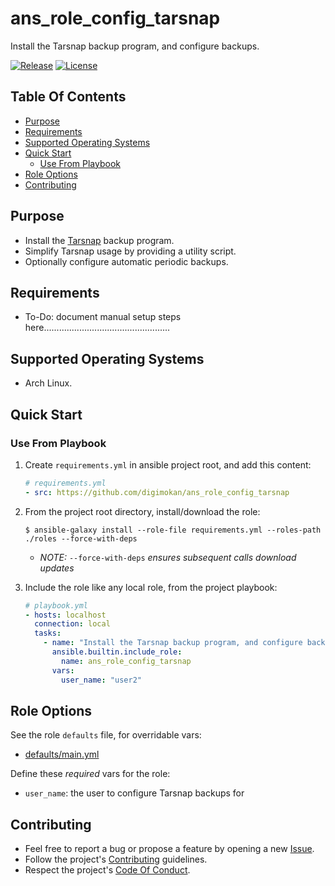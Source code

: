 # ans_role_config_tarsnap

Install the Tarsnap backup program, and configure backups.

[![Release](https://img.shields.io/github/release/digimokan/ans_role_config_tarsnap.svg?label=release)](https://github.com/digimokan/ans_role_config_tarsnap/releases/latest "Latest Release Notes")
[![License](https://img.shields.io/badge/license-MIT-blue.svg?label=license)](LICENSE.md "Project License")

## Table Of Contents

* [Purpose](#purpose)
* [Requirements](#requirements)
* [Supported Operating Systems](#supported-operating-systems)
* [Quick Start](#quick-start)
    * [Use From Playbook](#use-from-playbook)
* [Role Options](#role-options)
* [Contributing](#contributing)

## Purpose

* Install the [Tarsnap](https://www.tarsnap.com/) backup program.
* Simplify Tarsnap usage by providing a utility script.
* Optionally configure automatic periodic backups.

## Requirements

* To-Do: document manual setup steps here..................................................

## Supported Operating Systems

* Arch Linux.

## Quick Start

### Use From Playbook

1. Create `requirements.yml` in ansible project root, and add this content:

   ```yaml
   # requirements.yml
   - src: https://github.com/digimokan/ans_role_config_tarsnap
   ```

2. From the project root directory, install/download the role:

   ```shell
   $ ansible-galaxy install --role-file requirements.yml --roles-path ./roles --force-with-deps
   ```

   * _NOTE:_ `--force-with-deps` _ensures subsequent calls download updates_

3. Include the role like any local role, from the project playbook:

   ```yaml
   # playbook.yml
   - hosts: localhost
     connection: local
     tasks:
       - name: "Install the Tarsnap backup program, and configure backups"
         ansible.builtin.include_role:
           name: ans_role_config_tarsnap
         vars:
           user_name: "user2"
   ```

## Role Options

See the role `defaults` file, for overridable vars:

  * [defaults/main.yml](../defaults/main.yml)

Define these _required_ vars for the role:

  * `user_name`: the user to configure Tarsnap backups for

## Contributing

* Feel free to report a bug or propose a feature by opening a new
  [Issue](https://github.com/digimokan/ans_role_config_tarsnap/issues).
* Follow the project's [Contributing](CONTRIBUTING.md) guidelines.
* Respect the project's [Code Of Conduct](CODE_OF_CONDUCT.md).

